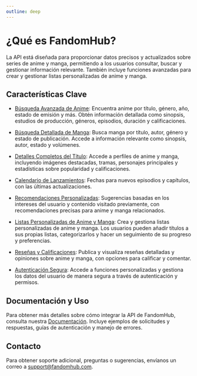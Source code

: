 ```yaml
---
outline: deep
---
```


# ¿Qué es FandomHub?

La API está diseñada para proporcionar datos precisos y actualizados sobre series de anime y manga, permitiendo a los usuarios consultar, buscar y gestionar información relevante. También incluye funciones avanzadas para crear y gestionar listas personalizadas de anime y manga.

## Características Clave

- [Búsqueda Avanzada de Anime](#): Encuentra anime por título, género, año, estado de emisión y más. Obtén información detallada como sinopsis, estudios de producción, géneros, episodios, duración y calificaciones.

- [Búsqueda Detallada de Manga](#): Busca manga por título, autor, género y estado de publicación. Accede a información relevante como sinopsis, autor, estado y volúmenes.

- [Detalles Completos del Título](#): Accede a perfiles de anime y manga, incluyendo imágenes destacadas, tramas, personajes principales y estadísticas sobre popularidad y calificaciones.

- [Calendario de Lanzamientos](#): Fechas para nuevos episodios y capítulos, con las últimas actualizaciones.

- [Recomendaciones Personalizadas](#): Sugerencias basadas en los intereses del usuario y contenido visitado previamente, con recomendaciones precisas para anime y manga relacionados.

- [Listas Personalizadas de Anime y Manga](#): Crea y gestiona listas personalizadas de anime y manga. Los usuarios pueden añadir títulos a sus propias listas, categorizarlos y hacer un seguimiento de su progreso y preferencias.

- [Reseñas y Calificaciones](#): Publica y visualiza reseñas detalladas y opiniones sobre anime y manga, con opciones para calificar y comentar.

- [Autenticación Segura](#): Accede a funciones personalizadas y gestiona los datos del usuario de manera segura a través de autenticación y permisos.

## Documentación y Uso

Para obtener más detalles sobre cómo integrar la API de FandomHub, consulta nuestra [Documentación](http://127.0.0.1:8000/api/schema/swagger/). Incluye ejemplos de solicitudes y respuestas, guías de autenticación y manejo de errores.

## Contacto

Para obtener soporte adicional, preguntas o sugerencias, envíanos un correo a [support@fandomhub.com](mailto:support@fandomhub.com).
